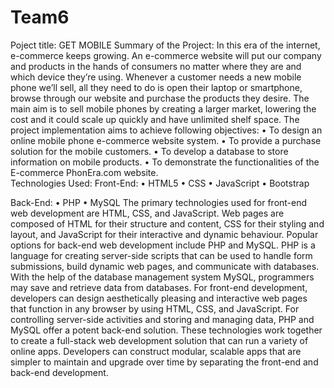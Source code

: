 # Team6
Poject title: GET MOBILE
Summary of the Project: In this era of the internet, e-commerce keeps growing. An e-commerce website will put our company and products in the hands of consumers no matter where they are and which device they’re using. Whenever a customer needs a new mobile phone we’ll sell, all they need to do is open their laptop or smartphone, browse through our website and purchase the products they desire. The main aim is to sell mobile phones by creating a larger market, lowering the cost and it could scale up quickly and have unlimited shelf space. 
The project implementation aims to achieve following objectives: 
•	To design an online mobile phone e-commerce website system. 
•	To provide a purchase solution for the mobile customers.
•	To develop a database to store information on mobile products. 
•	To demonstrate the functionalities of the E-commerce PhonEra.com website.  
Technologies Used:
Front-End:
•	HTML5
•	CSS
•	JavaScript
•	Bootstrap

Back-End:
•	PHP
•	MySQL
The primary technologies used for front-end web development are HTML, CSS, and JavaScript. Web pages are composed of HTML for their structure and content, CSS for their styling and layout, and JavaScript for their interactive and dynamic behaviour.
Popular options for back-end web development include PHP and MySQL. PHP is a language for creating server-side scripts that can be used to handle form submissions, build dynamic web pages, and communicate with databases. With the help of the database management system MySQL, programmers may save and retrieve data from databases.
For front-end development, developers can design aesthetically pleasing and interactive web pages that function in any browser by using HTML, CSS, and JavaScript. For controlling server-side activities and storing and managing data, PHP and MySQL offer a potent back-end solution.
These technologies work together to create a full-stack web development solution that can run a variety of online apps. Developers can construct modular, scalable apps that are simpler to maintain and upgrade over time by separating the front-end and back-end development.


